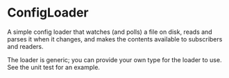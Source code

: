 # ConfigLoader

A simple config loader that watches (and polls) a file on disk,
reads and parses it when it changes, and makes the contents available
to subscribers and readers.

The loader is generic; you can provide your own type for the loader
to use. See the unit test for an example.

